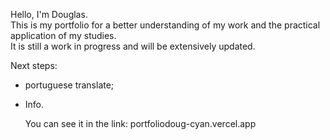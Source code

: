 Hello, I'm Douglas.  
This is my portfolio for a better understanding of my work and the practical application of my studies.  
It is still a work in progress and will be extensively updated.

Next steps:

- portuguese translate;
- Info.

  You can see it in the link: portfoliodoug-cyan.vercel.app
